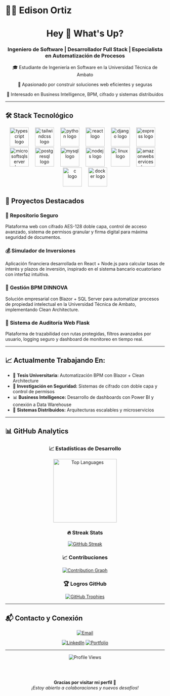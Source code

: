 # 👨‍💻 Edison Ortiz
<h1 align="center">Hey 👋 What's Up?</h1>

<div align="center">
  <h3>Ingeniero de Software | Desarrollador Full Stack | Especialista en Automatización de Procesos</h3>
  <p>🎓 Estudiante de Ingeniería en Software en la Universidad Técnica de Ambato</p>
  <p>💼 Apasionado por construir soluciones web eficientes y seguras</p>
  <p>🧠 Interesado en Business Intelligence, BPM, cifrado y sistemas distribuidos</p>
</div>

---

## 🛠️ Stack Tecnológico

<div align="center">
  <img src="https://skillicons.dev/icons?i=ts" height="60" alt="typescript logo"  />
  <img width="12" />
  <img src="https://skillicons.dev/icons?i=tailwind" height="60" alt="tailwindcss logo"  />
  <img width="12" />
  <img src="https://skillicons.dev/icons?i=py" height="60" alt="python logo"  />
  <img width="12" />
  <img src="https://cdn.jsdelivr.net/gh/devicons/devicon/icons/react/react-original.svg" height="60" alt="react logo"  />
  <img width="12" />
  <img src="https://cdn.jsdelivr.net/gh/devicons/devicon/icons/django/django-plain.svg" height="60" alt="django logo"  />
  <img width="12" />
  <img src="https://cdn.jsdelivr.net/gh/devicons/devicon/icons/express/express-original.svg" height="60" alt="express logo"  />
  <img width="12" />
  <img src="https://cdn.jsdelivr.net/gh/devicons/devicon/icons/microsoftsqlserver/microsoftsqlserver-plain.svg" height="60" alt="microsoftsqlserver logo"  />
  <img width="12" />
  <img src="https://cdn.jsdelivr.net/gh/devicons/devicon/icons/postgresql/postgresql-original.svg" height="60" alt="postgresql logo"  />
  <img width="12" />
  <img src="https://cdn.jsdelivr.net/gh/devicons/devicon/icons/mysql/mysql-original.svg" height="60" alt="mysql logo"  />
  <img width="12" />
  <img src="https://cdn.jsdelivr.net/gh/devicons/devicon/icons/nodejs/nodejs-original.svg" height="60" alt="nodejs logo"  />
  <img width="12" />
  <img src="https://cdn.jsdelivr.net/gh/devicons/devicon/icons/linux/linux-original.svg" height="60" alt="linux logo"  />
  <img width="12" />
  <img src="https://cdn.jsdelivr.net/gh/devicons/devicon/icons/amazonwebservices/amazonwebservices-line-wordmark.svg" height="60" alt="amazonwebservices logo"  />
  <img width="12" />
  <img src="https://cdn.jsdelivr.net/gh/devicons/devicon/icons/c/c-original.svg" height="60" alt="c logo"  />
  <img width="12" />
  <img src="https://cdn.jsdelivr.net/gh/devicons/devicon/icons/docker/docker-original.svg" height="60" alt="docker logo"  />
</div>



## 🚀 Proyectos Destacados

### 🔐 **Repositorio Seguro**
Plataforma web con cifrado AES-128 doble capa, control de acceso avanzado, sistema de permisos granular y firma digital para máxima seguridad de documentos.

### 💰 **Simulador de Inversiones**
Aplicación financiera desarrollada en React + Node.js para calcular tasas de interés y plazos de inversión, inspirado en el sistema bancario ecuatoriano con interfaz intuitiva.

### 🏢 **Gestión BPM DINNOVA**
Solución empresarial con Blazor + SQL Server para automatizar procesos de propiedad intelectual en la Universidad Técnica de Ambato, implementando Clean Architecture.

### 📝 **Sistema de Auditoría Web Flask**
Plataforma de trazabilidad con rutas protegidas, filtros avanzados por usuario, logging seguro y dashboard de monitoreo en tiempo real.

---

## 📈 Actualmente Trabajando En:

- 📌 **Tesis Universitaria:** Automatización BPM con Blazor + Clean Architecture
- 🔐 **Investigación en Seguridad:** Sistemas de cifrado con doble capa y control de permisos
- 📊 **Business Intelligence:** Desarrollo de dashboards con Power BI y conexión a Data Warehouse
- 🚀 **Sistemas Distribuidos:** Arquitecturas escalables y microservicios

---

## 📊 GitHub Analytics

<div align="center">

### 📈 Estadísticas de Desarrollo
<a href="https://github.com/Dionisio202">
  <img height="200" src="https://github-readme-stats.vercel.app/api/top-langs/?username=Dionisio202&layout=compact&langs_count=10&theme=radical&hide_border=true&bg_color=0D1117&title_color=58A6FF&text_color=C9D1D9&border_radius=10&card_width=400" alt="Top Languages"/>
</a>

### 🔥 Streak Stats
<a href="https://github.com/Dionisio202">
  <img src="https://github-readme-streak-stats.herokuapp.com/?user=Dionisio202&theme=radical&hide_border=true&background=0D1117&stroke=58A6FF&ring=1F6FEB&fire=FF6B6B&currStreakLabel=58A6FF&sideNums=C9D1D9&currStreakNum=FF6B6B&dates=8B949E&sideLabels=8B949E&border_radius=10" alt="GitHub Streak"/>
</a>

### 📈 Contribuciones
<a href="https://github.com/Dionisio202">
  <img src="https://github-readme-activity-graph.vercel.app/graph?username=Dionisio202&theme=react-dark&bg_color=0D1117&color=58A6FF&line=1F6FEB&point=FF6B6B&area=true&hide_border=true&radius=10" alt="Contribution Graph"/>
</a>

### 🏆 Logros GitHub
<a href="https://github.com/Dionisio202">
  <img src="https://github-profile-trophy.vercel.app/?username=Dionisio202&theme=radical&no-frame=true&no-bg=true&margin-w=4&row=2&column=4" alt="GitHub Trophies"/>
</a>

</div>

---

## 📬 Contacto y Conexión

<div align="center">
  
[![Email](https://img.shields.io/badge/Email-solisedison@outlook.com-D14836?style=for-the-badge&logo=gmail&logoColor=white)](mailto:solisedison@outlook.com)

[![LinkedIn](https://img.shields.io/badge/LinkedIn-Edison%20Ortiz-0077B5?style=for-the-badge&logo=linkedin&logoColor=white)](https://www.linkedin.com/in/edison-ortiz-71ab41280/)
[![Portfolio](https://img.shields.io/badge/Portfolio-Visit-blue?style=for-the-badge&logo=internet-explorer&logoColor=white)](https://edison-portafolio.vercel.app/)


</div>

---

<div align="center">
  <img src="https://komarev.com/ghpvc/?username=Dionisio202&label=Visitas%20al%20Perfil&color=58A6FF&style=for-the-badge&logo=github" alt="Profile Views"/>
  
  <br><br>
  
  **Gracias por visitar mi perfil 👋**  
  *¡Estoy abierto a colaboraciones y nuevos desafíos!*
  
</div>

